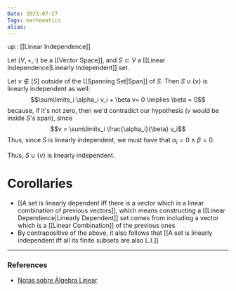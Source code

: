 ```yaml
---
Date: 2023-07-27
Tags: mathematics
alias: 
---
```

up:: [[Linear Independence]]

Let $(V, +, \cdot)$ be a [[Vector Space]], and $S \subset V$ a [[Linear Independence|Linearly Independent]] set. 

Let $v \notin [S]$ outside of the [[Spanning Set|Span]] of $S$. Then $S \cup \{v\}$ is linearly independent as well: 
$$\sum\limits_i \alpha_i v_i + \beta v= 0 \implies \beta = 0$$
because, if it's not zero, then we'd contradict our hypothesis ($v$ would be inside $S$'s span), since
$$v = \sum\limits_i \frac{\alpha_i}{\beta} v_i$$
Thus, since $S$ is linearly independent, we must have that $\alpha_i = 0 \land \beta = 0$.

Thus, $S \cup \{v\}$ is linearly independent.

# Corollaries
- [[A set is linearly dependent iff there is a vector which is a linear combination of previous vectors]], which means constructing a [[Linear Dependence|Linearly Dependent]] set comes from including a vector which is a [[Linear Combination]] of the previous ones
- By contrapositive of the above, it also follows that [[A set is linearly independent iff all its finite subsets are also L.I.]]

---
### References
- [Notas sobre Álgebra Linear](https://nicholasvoltani.github.io/2021-12-27-notas-alglin/)